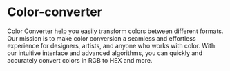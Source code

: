 # Color-converter

Color Converter help you easily transform colors between different formats. 
Our mission is to make color conversion a seamless and effortless experience for designers, artists, and anyone who works with color. 
With our intuitive interface and advanced algorithms, you can quickly and accurately convert colors in RGB to HEX and more.
